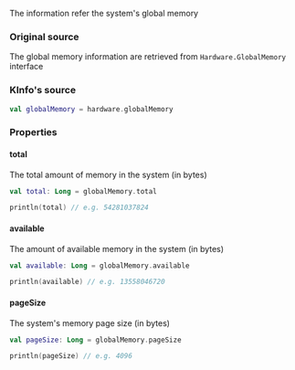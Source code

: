 The information refer the system's global memory

### Original source

The global memory information are retrieved from `Hardware.GlobalMemory` interface

### KInfo's source

```kotlin
val globalMemory = hardware.globalMemory
```

### Properties

#### total

The total amount of memory in the system (in bytes)

```kotlin
val total: Long = globalMemory.total

println(total) // e.g. 54281037824
```

#### available

The amount of available memory in the system (in bytes)

```kotlin
val available: Long = globalMemory.available

println(available) // e.g. 13558046720
```

#### pageSize

The system's memory page size (in bytes)

```kotlin
val pageSize: Long = globalMemory.pageSize

println(pageSize) // e.g. 4096
```